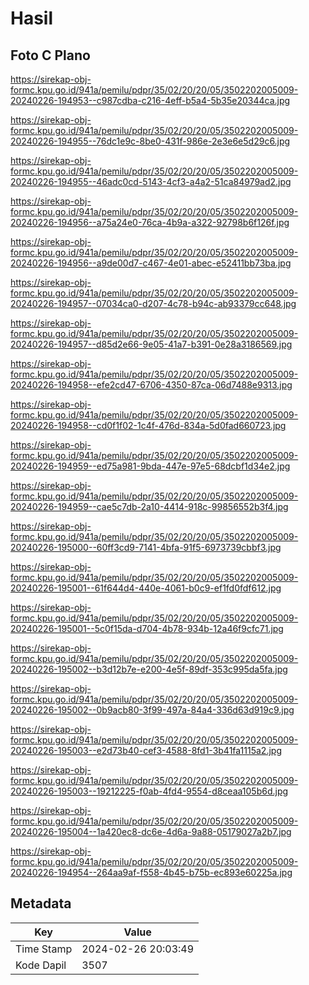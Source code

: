 # Hasil

## Foto C Plano

https://sirekap-obj-formc.kpu.go.id/941a/pemilu/pdpr/35/02/20/20/05/3502202005009-20240226-194953--c987cdba-c216-4eff-b5a4-5b35e20344ca.jpg

https://sirekap-obj-formc.kpu.go.id/941a/pemilu/pdpr/35/02/20/20/05/3502202005009-20240226-194955--76dc1e9c-8be0-431f-986e-2e3e6e5d29c6.jpg

https://sirekap-obj-formc.kpu.go.id/941a/pemilu/pdpr/35/02/20/20/05/3502202005009-20240226-194955--46adc0cd-5143-4cf3-a4a2-51ca84979ad2.jpg

https://sirekap-obj-formc.kpu.go.id/941a/pemilu/pdpr/35/02/20/20/05/3502202005009-20240226-194956--a75a24e0-76ca-4b9a-a322-92798b6f126f.jpg

https://sirekap-obj-formc.kpu.go.id/941a/pemilu/pdpr/35/02/20/20/05/3502202005009-20240226-194956--a9de00d7-c467-4e01-abec-e52411bb73ba.jpg

https://sirekap-obj-formc.kpu.go.id/941a/pemilu/pdpr/35/02/20/20/05/3502202005009-20240226-194957--07034ca0-d207-4c78-b94c-ab93379cc648.jpg

https://sirekap-obj-formc.kpu.go.id/941a/pemilu/pdpr/35/02/20/20/05/3502202005009-20240226-194957--d85d2e66-9e05-41a7-b391-0e28a3186569.jpg

https://sirekap-obj-formc.kpu.go.id/941a/pemilu/pdpr/35/02/20/20/05/3502202005009-20240226-194958--efe2cd47-6706-4350-87ca-06d7488e9313.jpg

https://sirekap-obj-formc.kpu.go.id/941a/pemilu/pdpr/35/02/20/20/05/3502202005009-20240226-194958--cd0f1f02-1c4f-476d-834a-5d0fad660723.jpg

https://sirekap-obj-formc.kpu.go.id/941a/pemilu/pdpr/35/02/20/20/05/3502202005009-20240226-194959--ed75a981-9bda-447e-97e5-68dcbf1d34e2.jpg

https://sirekap-obj-formc.kpu.go.id/941a/pemilu/pdpr/35/02/20/20/05/3502202005009-20240226-194959--cae5c7db-2a10-4414-918c-99856552b3f4.jpg

https://sirekap-obj-formc.kpu.go.id/941a/pemilu/pdpr/35/02/20/20/05/3502202005009-20240226-195000--60ff3cd9-7141-4bfa-91f5-6973739cbbf3.jpg

https://sirekap-obj-formc.kpu.go.id/941a/pemilu/pdpr/35/02/20/20/05/3502202005009-20240226-195001--61f644d4-440e-4061-b0c9-ef1fd0fdf612.jpg

https://sirekap-obj-formc.kpu.go.id/941a/pemilu/pdpr/35/02/20/20/05/3502202005009-20240226-195001--5c0f15da-d704-4b78-934b-12a46f9cfc71.jpg

https://sirekap-obj-formc.kpu.go.id/941a/pemilu/pdpr/35/02/20/20/05/3502202005009-20240226-195002--b3d12b7e-e200-4e5f-89df-353c995da5fa.jpg

https://sirekap-obj-formc.kpu.go.id/941a/pemilu/pdpr/35/02/20/20/05/3502202005009-20240226-195002--0b9acb80-3f99-497a-84a4-336d63d919c9.jpg

https://sirekap-obj-formc.kpu.go.id/941a/pemilu/pdpr/35/02/20/20/05/3502202005009-20240226-195003--e2d73b40-cef3-4588-8fd1-3b41fa1115a2.jpg

https://sirekap-obj-formc.kpu.go.id/941a/pemilu/pdpr/35/02/20/20/05/3502202005009-20240226-195003--19212225-f0ab-4fd4-9554-d8ceaa105b6d.jpg

https://sirekap-obj-formc.kpu.go.id/941a/pemilu/pdpr/35/02/20/20/05/3502202005009-20240226-195004--1a420ec8-dc6e-4d6a-9a88-05179027a2b7.jpg

https://sirekap-obj-formc.kpu.go.id/941a/pemilu/pdpr/35/02/20/20/05/3502202005009-20240226-194954--264aa9af-f558-4b45-b75b-ec893e60225a.jpg


## Metadata

| Key        | Value               |
| ---------- | ------------------- |
| Time Stamp | 2024-02-26 20:03:49 |
| Kode Dapil | 3507                |



